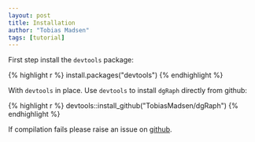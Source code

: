 ```yaml
---
layout: post
title: Installation
author: "Tobias Madsen"
tags: [tutorial]
---
```




<!--
Build post
library(knitr)
render_jekyll()
knit(input = "../gh-pages-dgRaph/knitr//installation.Rmd", output = "../gh-pages-dgRaph/_posts/2015-06-10-installation.md")
-->

First step install the `devtools` package:


{% highlight r %}
install.packages("devtools")
{% endhighlight %}

With `devtools` in place. Use `devtools` to install `dgRaph` directly from github:


{% highlight r %}
devtools::install_github("TobiasMadsen/dgRaph")
{% endhighlight %}

If compilation fails please raise an issue on [github](https://github.com/TobiasMadsen/dgRaph/issues).

